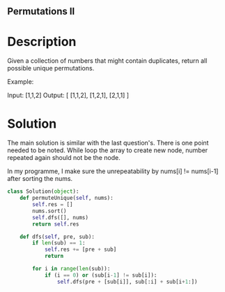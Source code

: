 Permutations II
---

# Description

Given a collection of numbers that might contain duplicates, return all possible unique permutations.

Example:

Input: [1,1,2]
Output:
[
  [1,1,2],
  [1,2,1],
  [2,1,1]
]

# Solution

The main solution is similar with the last question's. There is one point needed to be noted. While loop the array to create new node, number repeated again should not be the node.

In my programme, I make sure the unrepeatability by nums[i] != nums[i-1] after sorting the nums.

``` python
class Solution(object):
    def permuteUnique(self, nums):
        self.res = []
        nums.sort()
        self.dfs([], nums)
        return self.res

    def dfs(self, pre, sub):
        if len(sub) == 1:
            self.res += [pre + sub]
            return

        for i in range(len(sub)):
            if (i == 0) or (sub[i-1] != sub[i]):
                self.dfs(pre + [sub[i]], sub[:i] + sub[i+1:])
```
